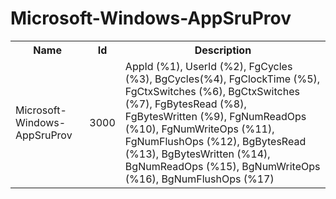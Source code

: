 # Microsoft-Windows-AppSruProv

<table>
<colgroup><col/><col/><col/></colgroup>
<tr><th>Name</th><th>Id</th><th>Description</th></tr>
<tr><td>Microsoft-Windows-AppSruProv</td><td>3000</td><td>AppId (%1), UserId (%2), FgCycles (%3), BgCycles(%4), FgClockTime (%5), FgCtxSwitches (%6), BgCtxSwitches (%7), FgBytesRead (%8), FgBytesWritten (%9), FgNumReadOps (%10), FgNumWriteOps (%11), FgNumFlushOps (%12), BgBytesRead (%13), BgBytesWritten (%14), BgNumReadOps (%15), BgNumWriteOps (%16), BgNumFlushOps (%17)</td></tr>
</table>
